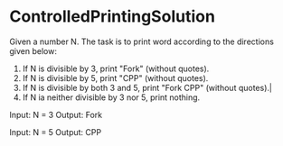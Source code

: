 # ControlledPrintingSolution
Given a number N. The task is to print word according to the directions given below:
1. If N is divisible by 3, print "Fork" (without quotes).
2. If N is divisible by 5, print "CPP" (without quotes).
3. If N is divisible by both 3 and 5, print "Fork CPP" (without quotes).|
4. If N ia neither divisible by 3 nor 5, print nothing.


Input:
N = 3
Output: 
Fork

Input:
N = 5
Output:
CPP
